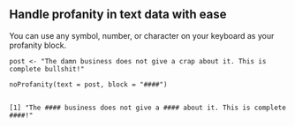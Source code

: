## **Handle profanity in text data with ease**

You can use any symbol, number, or character on your keyboard as your profanity block.

```
post <- "The damn business does not give a crap about it. This is complete bullshit!"

noProfanity(text = post, block = "####")


[1] "The #### business does not give a #### about it. This is complete ####!"
```
